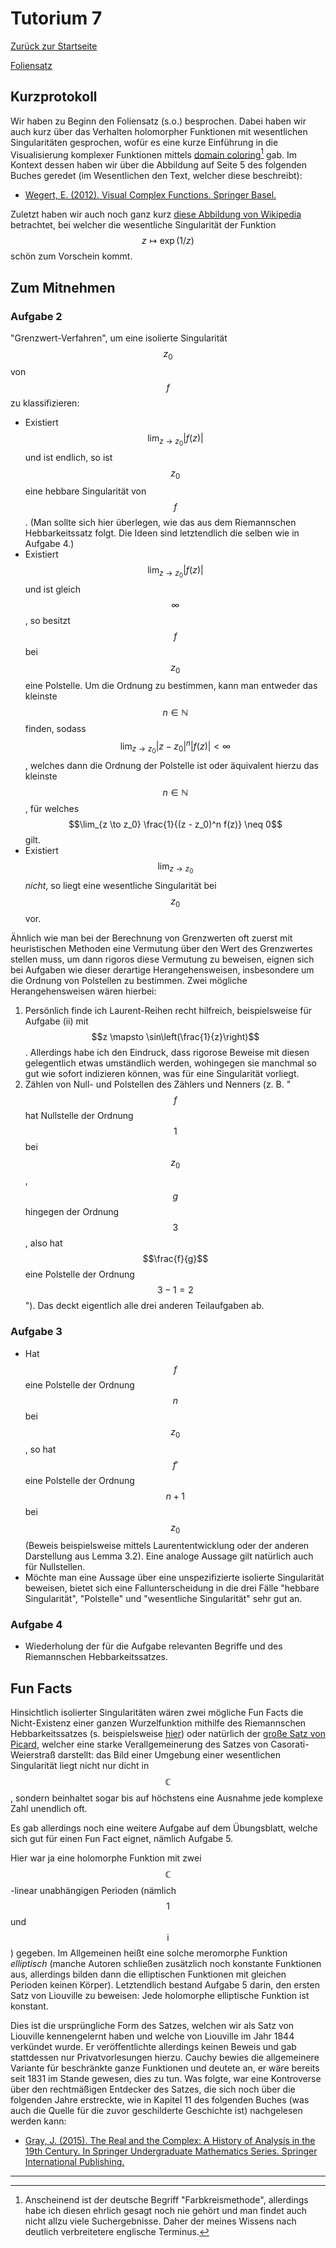 # Tutorium 7

[Zurück zur Startseite](../README.md)

[Foliensatz](../assets/tut07/presentation.pdf)

## Kurzprotokoll
Wir haben zu Beginn den Foliensatz (s.o.) besprochen.
Dabei haben wir auch kurz über das Verhalten holomorpher Funktionen mit wesentlichen Singularitäten gesprochen, wofür es eine kurze Einführung in die Visualisierung komplexer Funktionen mittels [domain coloring](https://en.wikipedia.org/wiki/Domain_coloring)[^1] gab.
Im Kontext dessen haben wir über die Abbildung auf Seite 5 des folgenden Buches geredet (im Wesentlichen den Text, welcher diese beschreibt):
- [Wegert, E. (2012). Visual Complex Functions. Springer Basel.](https://doi.org/10.1007/978-3-0348-0180-5)

Zuletzt haben wir auch noch ganz kurz [diese Abbildung von Wikipedia](https://en.wikipedia.org/wiki/Essential_singularity#/media/File:Essential_singularity.png) betrachtet, bei welcher die wesentliche Singularität der Funktion $$z \mapsto \exp(1/z)$$ schön zum Vorschein kommt.

[^1]: Anscheinend ist der deutsche Begriff "Farbkreismethode", allerdings habe ich diesen ehrlich gesagt noch nie gehört und man findet auch nicht allzu viele Suchergebnisse. Daher der meines Wissens nach deutlich verbreitetere englische Terminus.

## Zum Mitnehmen

### Aufgabe 2
"Grenzwert-Verfahren", um eine isolierte Singularität $$z_0$$ von $$f$$ zu klassifizieren:
- Existiert $$\lim_{z \to z_0} \lvert f(z) \rvert$$ und ist endlich, so ist $$z_0$$ eine hebbare Singularität von $$f$$. (Man sollte sich hier überlegen, wie das aus dem Riemannschen Hebbarkeitssatz folgt. Die Ideen sind letztendlich die selben wie in Aufgabe 4.)
- Existiert $$\lim_{z \to z_0} \lvert f(z) \rvert$$ und ist gleich $$\infty$$, so besitzt $$f$$ bei $$z_0$$ eine Polstelle.
    Um die Ordnung zu bestimmen, kann man entweder das kleinste $$n \in \mathbb{N}$$ finden, sodass $$\lim_{z \to z_0} \lvert z - z_0 \rvert^n \lvert f(z) \rvert < \infty$$, welches dann die Ordnung der Polstelle ist oder äquivalent hierzu das kleinste $$n \in \mathbb{N}$$, für welches $$\lim_{z \to z_0} \frac{1}{(z - z_0)^n f(z)} \neq 0$$ gilt.
- Existiert $$\lim_{z \to z_0}$$ _nicht_, so liegt eine wesentliche Singularität bei $$z_0$$ vor.

Ähnlich wie man bei der Berechnung von Grenzwerten oft zuerst mit heuristischen Methoden eine Vermutung über den Wert des Grenzwertes stellen muss, um dann rigoros diese Vermutung zu beweisen, eignen sich bei Aufgaben wie dieser derartige Herangehensweisen, insbesondere um die Ordnung von Polstellen zu bestimmen.
Zwei mögliche Herangehensweisen wären hierbei:
1. Persönlich finde ich Laurent-Reihen recht hilfreich, beispielsweise für Aufgabe (ii) mit $$z \mapsto \sin\left(\frac{1}{z}\right)$$. Allerdings habe ich den Eindruck, dass rigorose Beweise mit diesen gelegentlich etwas umständlich werden, wohingegen sie manchmal so gut wie sofort indizieren können, was für eine Singularität vorliegt.
2. Zählen von Null- und Polstellen des Zählers und Nenners (z. B. "$$f$$ hat Nullstelle der Ordnung $$1$$ bei $$z_0$$, $$g$$ hingegen der Ordnung $$3$$, also hat $$\frac{f}{g}$$ eine Polstelle der Ordnung $$3 - 1 = 2$$"). Das deckt eigentlich alle drei anderen Teilaufgaben ab.

### Aufgabe 3
- Hat $$f$$ eine Polstelle der Ordnung $$n$$ bei $$z_0$$, so hat $$f'$$ eine Polstelle der Ordnung $$n + 1$$ bei $$z_0$$ (Beweis beispielsweise mittels Laurententwicklung oder der anderen Darstellung aus Lemma 3.2).
    Eine analoge Aussage gilt natürlich auch für Nullstellen.
- Möchte man eine Aussage über eine unspezifizierte isolierte Singularität beweisen, bietet sich eine Fallunterscheidung in die drei Fälle "hebbare Singularität", "Polstelle" und "wesentliche Singularität" sehr gut an.

### Aufgabe 4
- Wiederholung der für die Aufgabe relevanten Begriffe und des Riemannschen Hebbarkeitssatzes.


## Fun Facts
Hinsichtlich isolierter Singularitäten wären zwei mögliche Fun Facts die Nicht-Existenz einer ganzen Wurzelfunktion mithilfe des Riemannschen Hebbarkeitssatzes (s. beispielsweise [hier](https://de.wikipedia.org/wiki/Riemannscher_Hebbarkeitssatz#Nichtexistenz_einer_holomorphen_Wurzelfunktion)) oder natürlich der [große Satz von Picard](https://de.wikipedia.org/wiki/Satz_von_Picard), welcher eine starke Verallgemeinerung des Satzes von Casorati-Weierstraß darstellt: das Bild einer Umgebung einer wesentlichen Singularität liegt nicht nur dicht in $$\mathbb{C}$$, sondern beinhaltet sogar bis auf höchstens eine Ausnahme jede komplexe Zahl unendlich oft.

Es gab allerdings noch eine weitere Aufgabe auf dem Übungsblatt, welche sich gut für einen Fun Fact eignet, nämlich Aufgabe 5.

Hier war ja eine holomorphe Funktion mit zwei $$\mathbb{C}$$-linear unabhängigen Perioden (nämlich $$1$$ und $$\mathrm{i}$$) gegeben.
Im Allgemeinen heißt eine solche meromorphe Funktion _elliptisch_ (manche Autoren schließen zusätzlich noch konstante Funktionen aus, allerdings bilden dann die elliptischen Funktionen mit gleichen Perioden keinen Körper).
Letztendlich bestand Aufgabe 5 darin, den ersten Satz von Liouville zu beweisen: Jede holomorphe elliptische Funktion ist konstant.

Dies ist die ursprüngliche Form des Satzes, welchen wir als Satz von Liouville kennengelernt haben und welche von Liouville im Jahr 1844 verkündet wurde.
Er veröffentlichte allerdings keinen Beweis und gab stattdessen nur Privatvorlesungen hierzu.
Cauchy bewies die allgemeinere Variante für beschränkte ganze Funktionen und deutete an, er wäre bereits seit 1831 im Stande gewesen, dies zu tun.
Was folgte, war eine Kontroverse über den rechtmäßigen Entdecker des Satzes, die sich noch über die folgenden Jahre erstreckte, wie in Kapitel 11 des folgenden Buches (was auch die Quelle für die zuvor geschilderte Geschichte ist) nachgelesen werden kann:
- [Gray, J. (2015). The Real and the Complex: A History of Analysis in the 19th Century. In Springer Undergraduate Mathematics Series. Springer International Publishing.](https://doi.org/10.1007/978-3-319-23715-2)

---
